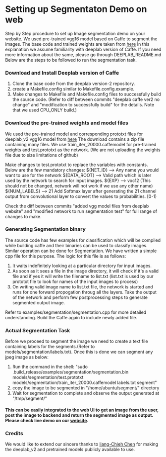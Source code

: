 # Setting up Segmentaton Demo on web
    
Step by Step procedure to set up Image segmentation demo on your website. We used pre-trained vgg16 model based on Caffe to segment the images. The base code and trained weights are taken from [here](https://bitbucket.org/aquariusjay/deeplab-public-ver2)
In this explanation we assume familiarity with deeplab version of Caffe. If you need more information about the same, please go through DEEPLAB_README.md
Below are the steps to be followed to run the segmentation task.
    
### Download and Install Deeplab version of Caffe

1) Clone the base code from the deeplab version-2 repository.
2) create a Makefile.config similar to Makefile.config.example.
3) Make changes to Makefile and Makefile.config files to successfully build the source code. (Refer to diff between commits "deeplab caffe ver2 no change" and "modification to successfully build" for the details. Note that we used CPU_ONLY build.)

### Download the pre-trained weights and model files

We used the pre-trained model and corresponding prototxt files for deeplab_v2 vgg16 model from [here](http://liangchiehchen.com/projects/DeepLabv2_vgg.html)
The download contains a zip file containing many files. We use train_iter_20000.caffemodel for pre-trained weights and test.prototxt as the network. (We are not uploading the weights file due to size limitations of github)

Make changes to test.prototxt to replace the variables with constants. Below are the few mandatory changes:
${NET_ID} --> Any name you would want to use for the network
${DATA_ROOT} --> Valid path which is later used by the network to search for input images.
${EXP} --> voc12 (This should not be changed, network will not work if we use any other name)
${NUM_LABELS} --> 21
Add Softmax layer after generating the 21 channel output from convolutional layer to convert the values to probabilities. [0-1)

Check the diff between commits "added vgg model files from deeplab website" and "modified network to run segmentation test" for full range of changes to make.

### Generating Segmentation binary

The source code has few examples for classification which will be compiled while building caffe and their binaries can be used to classify images. Similar operation can be done for Segmentation.
We have written a simple cpp file for this purpose. The logic for this file is as follows:

1) It waits indefinitely looking at a particular directory for input images.
2) As soon as it sees a file in the image directory, it will check if it's a valid file and if yes it will write the filename to list.txt (list.txt is used by our prototxt file to look for names of the input images to process)
3) On writing valid image name to list.txt file, the network is started and runs for one forward propogation throug all the layers. Take the output of the network and perform few postprocessing steps to generate segmented output image.

Refer to examples/segmentation/segmentation.cpp for more detailed understanding. Build the Caffe again to include newly added file.

### Actual Segmentation Task

Before we proceed to segment the image we need to create a text file containing labels for the segments.(Refer to models/segmentation/labels.txt). Once this is done we can segment any jpeg image as below:

1) Run the command in the shell: "sudo .build_release/examples/segmentation/segmentation.bin models/segmentation/test.prototxt models/segmentation/train_iter_20000.caffemodel labels.txt segment"
2) copy the image to be segmented in "/home/ubuntu/segment/" directory
3) Wait for segmentation to complete and observe the output generated at "/tmp/segment/"

#### This can be easily integrated to the web UI to get an image from the user, post the image to backend and return the segmented image as output. Please check live demo on our [website](www.deepcognition.ai).

### Credits

We would like to extend our sincere thanks to [liang-Chieh Chen](liangchiehchen.com) for making the deeplab_v2 and pretrained models publicly available to use. 